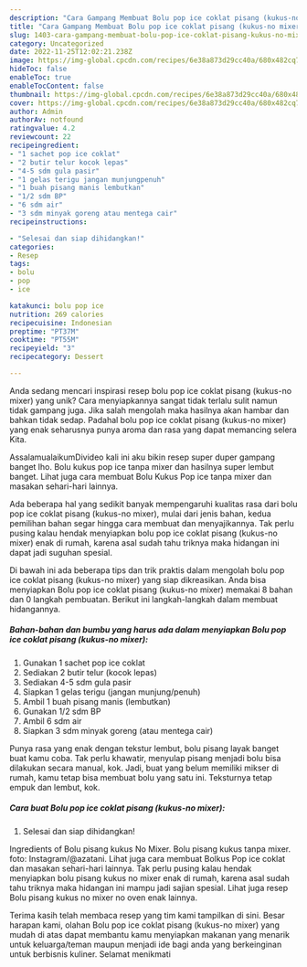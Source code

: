 ```yaml
---
description: "Cara Gampang Membuat Bolu pop ice coklat pisang (kukus-no mixer) yang Lezat"
title: "Cara Gampang Membuat Bolu pop ice coklat pisang (kukus-no mixer) yang Lezat"
slug: 1403-cara-gampang-membuat-bolu-pop-ice-coklat-pisang-kukus-no-mixer-yang-lezat
category: Uncategorized
date: 2022-11-25T12:02:21.238Z
image: https://img-global.cpcdn.com/recipes/6e38a873d29cc40a/680x482cq70/bolu-pop-ice-coklat-pisang-kukus-no-mixer-foto-resep-utama.jpg
hideToc: false
enableToc: true
enableTocContent: false
thumbnail: https://img-global.cpcdn.com/recipes/6e38a873d29cc40a/680x482cq70/bolu-pop-ice-coklat-pisang-kukus-no-mixer-foto-resep-utama.jpg
cover: https://img-global.cpcdn.com/recipes/6e38a873d29cc40a/680x482cq70/bolu-pop-ice-coklat-pisang-kukus-no-mixer-foto-resep-utama.jpg
author: Admin
authorAv: notfound
ratingvalue: 4.2
reviewcount: 22
recipeingredient:
- "1 sachet pop ice coklat"
- "2 butir telur kocok lepas"
- "4-5 sdm gula pasir"
- "1 gelas terigu jangan munjungpenuh"
- "1 buah pisang manis lembutkan"
- "1/2 sdm BP"
- "6 sdm air"
- "3 sdm minyak goreng atau mentega cair"
recipeinstructions:

- "Selesai dan siap dihidangkan!"
categories:
- Resep
tags:
- bolu
- pop
- ice

katakunci: bolu pop ice 
nutrition: 269 calories
recipecuisine: Indonesian
preptime: "PT37M"
cooktime: "PT55M"
recipeyield: "3"
recipecategory: Dessert

---
```





Anda sedang mencari inspirasi resep bolu pop ice coklat pisang (kukus-no mixer) yang unik? Cara menyiapkannya sangat tidak terlalu sulit namun tidak gampang juga. Jika salah mengolah maka hasilnya akan hambar dan bahkan tidak sedap. Padahal bolu pop ice coklat pisang (kukus-no mixer) yang enak seharusnya punya aroma dan rasa yang dapat memancing selera Kita.





AssalamualaikumDivideo kali ini aku bikin resep super duper gampang banget lho. Bolu kukus pop ice tanpa mixer dan hasilnya super lembut banget. Lihat juga cara membuat Bolu Kukus Pop ice tanpa mixer dan masakan sehari-hari lainnya.

Ada beberapa hal yang sedikit banyak mempengaruhi kualitas rasa dari bolu pop ice coklat pisang (kukus-no mixer), mulai dari jenis bahan, kedua pemilihan bahan segar hingga cara membuat dan menyajikannya. Tak perlu pusing kalau hendak menyiapkan bolu pop ice coklat pisang (kukus-no mixer) enak di rumah, karena asal sudah tahu triknya maka hidangan ini dapat jadi suguhan spesial.






Di bawah ini ada beberapa tips dan trik praktis dalam mengolah bolu pop ice coklat pisang (kukus-no mixer) yang siap dikreasikan. Anda bisa menyiapkan Bolu pop ice coklat pisang (kukus-no mixer) memakai 8 bahan dan 0 langkah pembuatan. Berikut ini langkah-langkah dalam membuat hidangannya.

<!--inarticleads1-->

##### Bahan-bahan dan bumbu yang harus ada dalam menyiapkan Bolu pop ice coklat pisang (kukus-no mixer):

1. Gunakan 1 sachet pop ice coklat
1. Sediakan 2 butir telur (kocok lepas)
1. Sediakan 4-5 sdm gula pasir
1. Siapkan 1 gelas terigu (jangan munjung/penuh)
1. Ambil 1 buah pisang manis (lembutkan)
1. Gunakan 1/2 sdm BP
1. Ambil 6 sdm air
1. Siapkan 3 sdm minyak goreng (atau mentega cair)


Punya rasa yang enak dengan tekstur lembut, bolu pisang layak banget buat kamu coba. Tak perlu khawatir, menyulap pisang menjadi bolu bisa dilakukan secara manual, kok. Jadi, buat yang belum memiliki mikser di rumah, kamu tetap bisa membuat bolu yang satu ini. Teksturnya tetap empuk dan lembut, kok. 

<!--inarticleads2-->

##### Cara buat Bolu pop ice coklat pisang (kukus-no mixer):


1. Selesai dan siap dihidangkan!

Ingredients of Bolu pisang kukus No Mixer. Bolu pisang kukus tanpa mixer. foto: Instagram/@azatani. Lihat juga cara membuat Bolkus Pop ice coklat dan masakan sehari-hari lainnya. Tak perlu pusing kalau hendak menyiapkan bolu pisang kukus no mixer enak di rumah, karena asal sudah tahu triknya maka hidangan ini mampu jadi sajian spesial. Lihat juga resep Bolu pisang kukus no mixer no oven enak lainnya. 

Terima kasih telah membaca resep yang tim kami tampilkan di sini. Besar harapan kami, olahan Bolu pop ice coklat pisang (kukus-no mixer) yang mudah di atas dapat membantu kamu menyiapkan makanan yang menarik untuk keluarga/teman maupun menjadi ide bagi anda yang berkeinginan untuk berbisnis kuliner. Selamat menikmati
